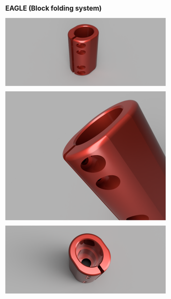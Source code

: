 ## EAGLE (Block folding system)

![Eagle](../../images/Eagle/00.png)

![Eagle](../../images/Eagle/01.png)

![Eagle](../../images/Eagle/03.png)
